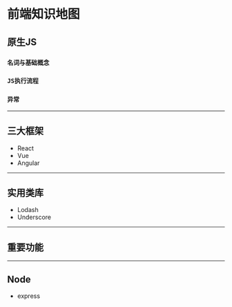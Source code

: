 # 前端知识地图

## **原生JS**

### `名词与基础概念`

### `JS执行流程`

### `异常`

---

## **三大框架**
- React
- Vue
- Angular

---

## **实用类库**
- Lodash
- Underscore
  
---

## **重要功能**

---

## **Node**
- express
